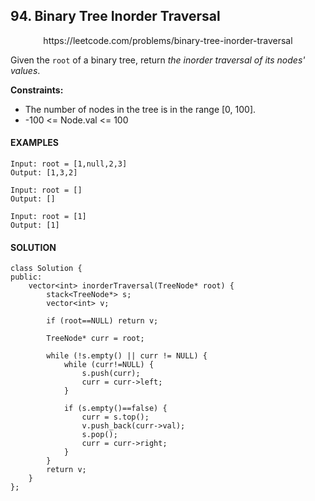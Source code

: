 ## 94. Binary Tree Inorder Traversal

<p align="center">
    https://leetcode.com/problems/binary-tree-inorder-traversal
</P>

Given the `root` of a binary tree, return _the inorder traversal of its nodes' values_.

**Constraints:**
- The number of nodes in the tree is in the range [0, 100].
- -100 <= Node.val <= 100


<h4>EXAMPLES</h4>

```
Input: root = [1,null,2,3]
Output: [1,3,2]
```

```
Input: root = []
Output: []
```

```
Input: root = [1]
Output: [1]
```

<h4>SOLUTION</h4>

```
class Solution {
public:
    vector<int> inorderTraversal(TreeNode* root) {
        stack<TreeNode*> s;
        vector<int> v;
        
        if (root==NULL) return v;
        
        TreeNode* curr = root;
        
        while (!s.empty() || curr != NULL) {
            while (curr!=NULL) {
                s.push(curr);
                curr = curr->left;
            }
            
            if (s.empty()==false) {
                curr = s.top();
                v.push_back(curr->val);
                s.pop();
                curr = curr->right;
            }
        }
        return v;
    }
};
```

